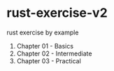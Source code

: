 # rust-exercise-v2
rust exercise by example 


1. Chapter 01 - Basics
2. Chapter 02 - Intermediate
3. Chapter 03 - Practical
